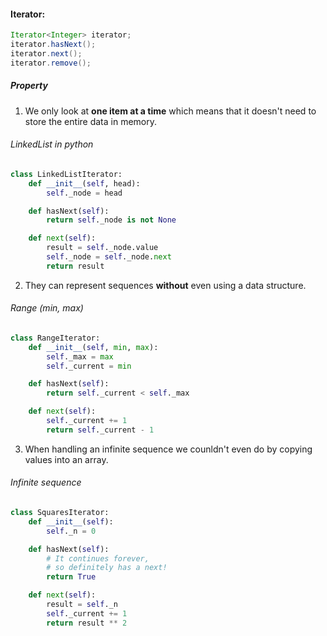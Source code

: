 #### Iterator:

```java
Iterator<Integer> iterator;
iterator.hasNext();
iterator.next();
iterator.remove();
```

##### Property

1. We only look at **one item at a time** which means that it doesn't need to store the entire data in memory.

###### LinkedList in python

```python
class LinkedListIterator:
    def __init__(self, head):
        self._node = head

    def hasNext(self):
        return self._node is not None

    def next(self):
        result = self._node.value
        self._node = self._node.next
        return result
```

2. They can represent sequences **without** even using a data structure.

###### Range (min, max)

```python
class RangeIterator:
    def __init__(self, min, max):
        self._max = max
        self._current = min

    def hasNext(self):
        return self._current < self._max

    def next(self):
        self._current += 1
        return self._current - 1
```

3. When handling an infinite sequence we counldn't even do by copying values into an array.

###### Infinite sequence

```python
class SquaresIterator:
    def __init__(self):
        self._n = 0

    def hasNext(self):
        # It continues forever,
        # so definitely has a next!
        return True

    def next(self):
        result = self._n
        self._current += 1
        return result ** 2
```

